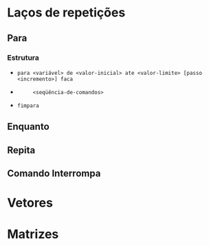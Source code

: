 # Laços de repetições
## Para
### Estrutura
*     para <variável> de <valor-inicial> ate <valor-limite> [passo <incremento>] faca
*          <seqüência-de-comandos>
*     fimpara
## Enquanto
## Repita
## Comando Interrompa
# Vetores
# Matrizes